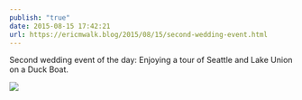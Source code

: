 ```yaml
---
publish: "true"
date: 2015-08-15 17:42:21
url: https://ericmwalk.blog/2015/08/15/second-wedding-event.html
---
```


Second wedding event of the day: Enjoying a tour of Seattle and Lake Union on a Duck Boat.

![](https://ericmwalk.blog/uploads/2022/e0415a5245.jpg)